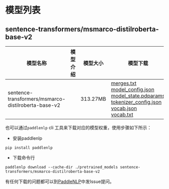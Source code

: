 #  模型列表

## sentence-transformers/msmarco-distilroberta-base-v2

| 模型名称 | 模型介绍 | 模型大小  | 模型下载 |
| --- | --- | --- | --- |
|sentence-transformers/msmarco-distilroberta-base-v2|  | 313.27MB | [merges.txt](https://bj.bcebos.com/paddlenlp/models/community/sentence-transformers/msmarco-distilroberta-base-v2/merges.txt)<br>[model_config.json](https://bj.bcebos.com/paddlenlp/models/community/sentence-transformers/msmarco-distilroberta-base-v2/model_config.json)<br>[model_state.pdparams](https://bj.bcebos.com/paddlenlp/models/community/sentence-transformers/msmarco-distilroberta-base-v2/model_state.pdparams)<br>[tokenizer_config.json](https://bj.bcebos.com/paddlenlp/models/community/sentence-transformers/msmarco-distilroberta-base-v2/tokenizer_config.json)<br>[vocab.json](https://bj.bcebos.com/paddlenlp/models/community/sentence-transformers/msmarco-distilroberta-base-v2/vocab.json)<br>[vocab.txt](https://bj.bcebos.com/paddlenlp/models/community/sentence-transformers/msmarco-distilroberta-base-v2/vocab.txt) |

也可以通过`paddlenlp` cli 工具来下载对应的模型权重，使用步骤如下所示：

* 安装paddlenlp

```shell
pip install paddlenlp
```

* 下载命令行

```shell
paddlenlp download --cache-dir ./pretrained_models sentence-transformers/msmarco-distilroberta-base-v2
```

有任何下载的问题都可以到[PaddleNLP](https://github.com/PaddlePaddle/PaddleNLP)中发Issue提问。